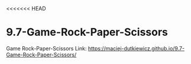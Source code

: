 <<<<<<< HEAD
# 9.7-Game-Rock-Paper-Scissors
Game Rock-Paper-Scissors Link: https://maciej-dutkiewicz.github.io/9.7-Game-Rock-Paper-Scissors/

